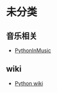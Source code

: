 # 未分类

## 音乐相关

- [PythonInMusic](https://wiki.python.org/moin/PythonInMusic)

## wiki

- [Python wiki](https://wiki.python.org/moin/Documentation)